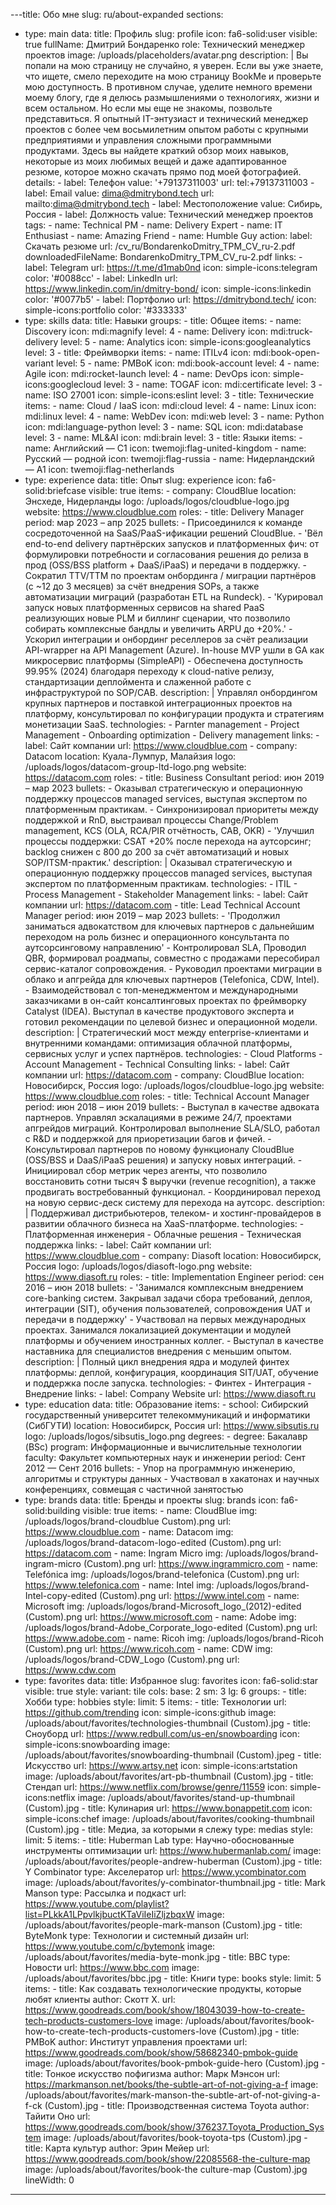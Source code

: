 ---title: Обо мне
slug: ru/about-expanded
sections:
  - type: main
    data:
      title: Профиль
      slug: profile
      icon: fa6-solid:user
      visible: true
      fullName: Дмитрий Бондаренко
      role: Технический менеджер проектов
      image: /uploads/placeholders/avatar.png
      description: |
        Вы попали на мою страницу не случайно, я уверен. Если вы уже знаете, что ищете, смело переходите на мою страницу BookMe и проверьте мою доступность. В противном случае, уделите немного времени моему блогу, где я делюсь размышлениями о технологиях, жизни и всем остальном.
        Но если мы еще не знакомы, позвольте представиться. Я опытный IT-энтузиаст и технический менеджер проектов с более чем восьмилетним опытом работы с крупными предприятиями и управления сложными программными продуктами. Здесь вы найдете краткий обзор моих навыков, некоторые из моих любимых вещей и даже адаптированное резюме, которое можно скачать прямо под моей фотографией.
      details:
        - label: Телефон
          value: '+79137311003'
          url: tel:+79137311003
        - label: Email
          value: dima@dmitrybond.tech
          url: mailto:dima@dmitrybond.tech
        - label: Местоположение
          value: Сибирь, Россия
        - label: Должность
          value: Технический менеджер проектов
      tags:
        - name: Technical PM
        - name: Delivery Expert
        - name: IT Enthusiast
        - name: Amazing Friend
        - name: Humble Guy
      action:
        label: Скачать резюме
        url: /cv_ru/BondarenkoDmitry_TPM_CV_ru-2.pdf
        downloadedFileName: BondarenkoDmitry_TPM_CV_ru-2.pdf
      links:
        - label: Telegram
          url: https://t.me/d1mab0nd
          icon: simple-icons:telegram
          color: '#0088cc'
        - label: LinkedIn
          url: https://www.linkedin.com/in/dmitry-bond/
          icon: simple-icons:linkedin
          color: '#0077b5'
        - label: Портфолио
          url: https://dmitrybond.tech/
          icon: simple-icons:portfolio
          color: '#333333'
  - type: skills
    data:
      title: Навыки
      groups:
        - title: Общее
          items:
            - name: Discovery
              icon: mdi:magnify
              level: 4
            - name: Delivery
              icon: mdi:truck-delivery
              level: 5
            - name: Analytics
              icon: simple-icons:googleanalytics
              level: 3
        - title: Фреймворки
          items:
            - name: ITILv4
              icon: mdi:book-open-variant
              level: 5
            - name: PMBoK
              icon: mdi:book-account
              level: 4
            - name: Agile
              icon: mdi:rocket-launch
              level: 4
            - name: DevOps
              icon: simple-icons:googlecloud
              level: 3
            - name: TOGAF
              icon: mdi:certificate
              level: 3
            - name: ISO 27001
              icon: simple-icons:eslint
              level: 3
        - title: Технические
          items:
            - name: Cloud / IaaS
              icon: mdi:cloud
              level: 4
            - name: Linux
              icon: mdi:linux
              level: 4
            - name: WebDev
              icon: mdi:web
              level: 3
            - name: Python
              icon: mdi:language-python
              level: 3
            - name: SQL
              icon: mdi:database
              level: 3
            - name: ML&AI
              icon: mdi:brain
              level: 3
        - title: Языки
          items:
            - name: Английский — C1
              icon: twemoji:flag-united-kingdom
            - name: Русский — родной
              icon: twemoji:flag-russia
            - name: Нидерландский — A1
              icon: twemoji:flag-netherlands
  - type: experience
    data:
      title: Опыт
      slug: experience
      icon: fa6-solid:briefcase
      visible: true
      items:
        - company: CloudBlue
          location: Энсхеде, Нидерланды
          logo: /uploads/logos/cloudblue-logo.jpg
          website: https://www.cloudblue.com
          roles:
            - title: Delivery Manager
              period: мар 2023 – апр 2025
              bullets:
                - Присоединился к команде сосредоточенной на SaaS/PaaS-ификации решений СloudBlue.
                - 'Вёл end-to-end delivery партнёрских запусков и платформенных фич: от формулировки потребности и согласования решения до релиза в прод (OSS/BSS platform + DaaS/iPaaS) и передачи в поддержку.
                - Сократил TTV/TTM по проектам онбординга / миграции партнёров (с ~12 до 3 месяцев) за счёт внедрения SOPs, а также автоматизации миграций (разработан ETL на Rundeck).
                - 'Курировал запуск новых платформенных сервисов на shared PaaS реализующих новые PLM и биллинг сценарии, что позволило собирать комплексные бандлы и увеличить ARPU до +20%.'
                - Ускорил интеграции и онбординг реселлеров за счёт реализации API-wrapper на API Management (Azure). In-house MVP ушли в GA как микросервис платформы (SimpleAPI)
                - Обеспечена доступность 99.95% (2024) благодаря переходу к cloud-native релизу, cтандартизации деплоймента и слаженной работе с инфраструктурой по SOP/CAB.
              description: |
                Управлял онбордингом крупных партнеров и поставкой интеграционных проектов на платформу, консультировал по конфигурации продукта и стратегиям монетизации SaaS.
              technologies:
                - Parnter management
                - Project Management
                - Onboarding optimization
                - Delivery management
              links:
                - label: Сайт компании
                  url: https://www.cloudblue.com
        - company: Datacom
          location: Куала-Лумпур, Малайзия
          logo: /uploads/logos/datacom-group-ltd-logo.png
          website: https://datacom.com
          roles:
            - title: Business Consultant
              period: июн 2019 – мар 2023
              bullets:
                - Оказывал стратегическую и операционную поддержку процессов managed services, выступая экспертом по платформенным практикам.
                - Синхронизировал приоритеты между поддержкой и RnD, выстраивал процессы Change/Problem management, KCS (OLA, RCA/PIR отчётность, CAB, OKR)
                - 'Улучшил процессы поддержки: CSAT +20% после перехода на аутсорсинг; backlog снижен с 800 до 200 за счёт автоматизаций и новых SOP/ITSM-практик.'
              description: |
                Оказывал стратегическую и операционную поддержку процессов managed services, выступая экспертом по платформенным практикам.
              technologies:
                - ITIL
                - Process Management
                - Stakeholder Management
              links:
                - label: Сайт компании
                  url: https://datacom.com
            - title: Lead Technical Account Manager
              period: июн 2019 – мар 2023
              bullets:
                - 'Продолжил заниматься адвокатством для ключевых партнеров с дальнейшим переходом на роль бизнес и операционного консультанта по аутсорсинговому направлению'
                - Контролировал SLA, Проводил QBR, формировал роадмапы, совместно с продажами пересобирал сервис-каталог сопровождения.
                - Руководил проектами миграции в облако и апгрейда для ключевых партнеров (Telefonica, CDW, Intel).
                - Взаимодействовал с топ-менеджментом и международными заказчиками в он-сайт консалтинговых проектах по фреймворку Catalyst (IDEA). Выступал в качестве продуктового эксперта и готовил рекомендации по целевой бизнес и операционной модели.
              description: |
                Стратегический мост между enterprise-клиентами и внутренними командами: оптимизация облачной платформы, сервисных услуг и успех партнёров.
              technologies:
                - Cloud Platforms
                - Account Management
                - Technical Consulting
              links:
                - label: Сайт компании
                  url: https://datacom.com
        - company: CloudBlue
          location: Новосибирск, Россия
          logo: /uploads/logos/cloudblue-logo.jpg
          website: https://www.cloudblue.com
          roles:
            - title: Technical Account Manager
              period: июн 2018 – июн 2019
              bullets:
                - Выступал в качестве адвоката партнеров. Управлял эскалациями в режиме 24/7, проектами апгрейдов миграций. Контролировал выполнение SLA/SLO, работал с R&D и поддержкой для приоретизации багов и фичей.
                - Консультировал партнеров по новому функционалу CloudBlue (OSS/BSS и DaaS/iPaaS решения) и запуску новых интеграций.
                - Инициировал сбор метрик через агенты, что позволило восстановить сотни тысяч $ выручки (revenue recognition), а также продвигать востребованный функционал.
                - Координировал переход на новую сервис-деск систему для перехода на аутсорс.
              description: |
                Поддерживал дистрибьютеров, телеком- и хостинг-провайдеров в развитии облачного бизнеса на XaaS-платформе.
              technologies:
                - Платформенная инженерия
                - Облачные решения
                - Техническая поддержка
              links:
                - label: Сайт компании
                  url: https://www.cloudblue.com
        - company: Diasoft
          location: Новосибирск, Россия
          logo: /uploads/logos/diasoft-logo.png
          website: https://www.diasoft.ru
          roles:
            - title: Implementation Engineer
              period: сен 2016 – июн 2018
              bullets:
                - 'Занимался комплексным внедрением core-banking систем. Закрывал задачи сбора требований, деплоя, интеграции (SIT), обучения пользователей, сопровождения UAT и передачи в поддержку'
                - Участвовал на первых международных проектах. Занимался локализацией документации и модулей платформы и обучением иностранных коллег.
                - Выступал в качестве наставника для специалистов внедрения с меньшим опытом.
              description: |
                Полный цикл внедрения ядра и модулей финтех платформы: деплой, конфигурация, координация SIT/UAT, обучение и поддержка после запуска.
              technologies:
                - Финтех
                - Интеграция
                - Внедрение
              links: 
                - label: Company Website
                  url: https://www.diasoft.ru
  - type: education
    data:
      title: Образование
      items:
        - school: Сибирский государственный университет телекоммуникаций и информатики (СибГУТИ)
          location: Новосибирск, Россия
          url: https://www.sibsutis.ru
          logo: /uploads/logos/sibsutis_logo.png
          degrees:
            - degree: Бакалавр (BSc)
              program: Информационные и вычислительные технологии
              faculty: Факультет компьютерных наук и инженерии
              period: Сент 2012 — Сент 2016
              bullets:
                - Упор на программную инженерию, алгоритмы и структуры данных
                - Участвовал в хакатонах и научных конференциях, совмещая с частичной занятостью
  - type: brands
    data:
      title: Бренды и проекты
      slug: brands
      icon: fa6-solid:building
      visible: true
      items:
        - name: CloudBlue
          img: /uploads/logos/brand-cloudblue Custom).png
          url: https://www.cloudblue.com
        - name: Datacom
          img: /uploads/logos/brand-datacom-logo-edited (Custom).png
          url: https://datacom.com
        - name: Ingram Micro
          img: /uploads/logos/brand-ingram-micro (Custom).png
          url: https://www.ingrammicro.com
        - name: Telefónica
          img: /uploads/logos/brand-telefonica (Custom).png
          url: https://www.telefonica.com
        - name: Intel
          img: /uploads/logos/brand-Intel-copy-edited (Custom).png
          url: https://www.intel.com
        - name: Microsoft
          img: /uploads/logos/brand-Microsoft_logo_(2012)-edited (Custom).png
          url: https://www.microsoft.com
        - name: Adobe
          img: /uploads/logos/brand-Adobe_Corporate_logo-edited (Custom).png
          url: https://www.adobe.com
        - name: Ricoh
          img: /uploads/logos/brand-Ricoh (Custom).png
          url: https://www.ricoh.com
        - name: CDW
          img: /uploads/logos/brand-CDW_Logo (Custom).png
          url: https://www.cdw.com
  - type: favorites
    data:
      title: Избранное
      slug: favorites
      icon: fa6-solid:star
      visible: true
      style:
        variant: tile
        cols:
          base: 2
          sm: 3
          lg: 6
      groups:
        - title: Хобби
          type: hobbies
          style:
            limit: 5
          items:
            - title: Технологии
              url: https://github.com/trending
              icon: simple-icons:github
              image: /uploads/about/favorites/technologies-thumbnail (Custom).jpg
            - title: Сноуборд
              url: https://www.redbull.com/us-en/snowboarding
              icon: simple-icons:snowboarding
              image: /uploads/about/favorites/snowboarding-thumbnail (Custom).jpeg
            - title: Искусство
              url: https://www.artsy.net
              icon: simple-icons:artstation
              image: /uploads/about/favorites/art-pb-thumbnail (Custom).jpg
            - title: Стендап
              url: https://www.netflix.com/browse/genre/11559
              icon: simple-icons:netflix
              image: /uploads/about/favorites/stand-up-thumbnail (Custom).jpg
            - title: Кулинария
              url: https://www.bonappetit.com
              icon: simple-icons:chef
              image: /uploads/about/favorites/cooking-thumbnail (Custom).jpg
        - title: Медиа, за которыми я слежу
          type: medias
          style:
            limit: 5
          items:
            - title: Huberman Lab
              type: Научно-обоснованные инструменты оптимизации
              url: https://www.hubermanlab.com/
              image: /uploads/about/favorites/people-andrew-huberman (Custom).jpg
            - title: Y Combinator
              type: Акселератор
              url: https://www.ycombinator.com
              image: /uploads/about/favorites/y-combinator-thumbnail.jpg
            - title: Mark Manson
              type: Рассылка и подкаст
              url: https://www.youtube.com/playlist?list=PLkkA1LPpvlkjbuctKTaViIeIiZljzbqxW
              image: /uploads/about/favorites/people-mark-manson (Custom).jpg
            - title: ByteMonk
              type: Технологии и системный дизайн
              url: https://www.youtube.com/c/bytemonk
              image: /uploads/about/favorites/media-byte-monk.jpg
            - title: BBC
              type: Новости
              url: https://www.bbc.com
              image: /uploads/about/favorites/bbc.jpg
        - title: Книги
          type: books
          style:
            limit: 5
          items:
            - title: Как создавать технологические продукты, которые любят клиенты
              author: Скотт Х.
              url: https://www.goodreads.com/book/show/18043039-how-to-create-tech-products-customers-love
              image: /uploads/about/favorites/book-how-to-create-tech-products-customers-love (Custom).jpg
            - title: PMBoK
              author: Институт управления проектами
              url: https://www.goodreads.com/book/show/58682340-pmbok-guide
              image: /uploads/about/favorites/book-pmbok-guide-hero (Custom).jpg
            - title: Тонкое искусство пофигизма
              author: Марк Мэнсон
              url: https://markmanson.net/books/the-subtle-art-of-not-giving-a-f
              image: /uploads/about/favorites/mark-manson-the-subtle-art-of-not-giving-a-f-ck (Custom).jpg
            - title: Производственная система Toyota
              author: Тайити Оно
              url: https://www.goodreads.com/book/show/376237.Toyota_Production_System
              image: /uploads/about/favorites/book-toyota-tps (Custom).jpg
            - title: Карта культур
              author: Эрин Мейер
              url: https://www.goodreads.com/book/show/22085568-the-culture-map
              image: /uploads/about/favorites/book-the culture-map (Custom).jpg
lineWidth: 0
---

